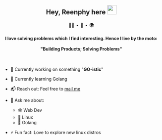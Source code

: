 <h2 align="center">Hey, Reenphy here <img src="https://raw.githubusercontent.com/MartinHeinz/MartinHeinz/master/wave.gif" height="30px"></h2>
<h4 align="center" align="center">🧑‍💻 &nbsp;•&nbsp; 🎹 &nbsp;•&nbsp; 🌍</h4>
<h4 align="center">I love solving problems which I find interesting. Hence I live by the moto: <br/><br/>"Building Products; Solving Problems"</h4><br/>

- 🔭 Currently working on something "**GO-istic**"

- 🌱 Currently learning Golang

- 📬 Reach out: Feel free to <a href="mailto:reenphygeorge@gmail.com">mail me</a><br>

- 💬 Ask me about: 
  - 🕸️ Web Dev
  - 🐧 Linux 
  - 🩵 Golang

- ⚡ Fun fact: Love to explore new linux distros
